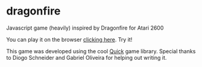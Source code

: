 # dragonfire
Javascript game (heavily) inspired by Dragonfire for Atari 2600

You can play it on the browser [clicking here](http://staudt.github.io/dragonfire). Try it!

This game was developed using the cool [Quick](https://github.com/dgsprb/quick) game library.
Special thanks to Diogo Schneider and Gabriel Oliveira for helping out writing it.
